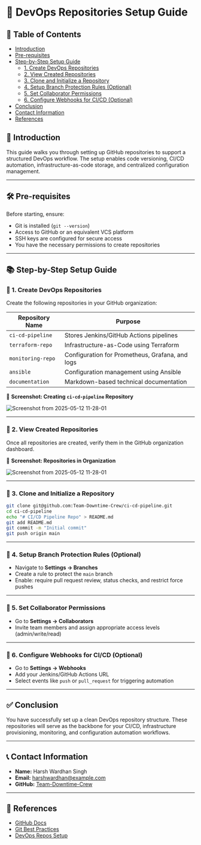
# 📁 DevOps Repositories Setup Guide


## 📑 Table of Contents

- [Introduction](#-introduction)
- [Pre-requisites](#-pre-requisites)
- [Step-by-Step Setup Guide](#-step-by-step-setup-guide)
  - [1. Create DevOps Repositories](#-1-create-devops-repositories)
  - [2. View Created Repositories](#-2-view-created-repositories)
  - [3. Clone and Initialize a Repository](#-3-clone-and-initialize-a-repository)
  - [4. Setup Branch Protection Rules (Optional)](#-4-setup-branch-protection-rules-optional)
  - [5. Set Collaborator Permissions](#-5-set-collaborator-permissions)
  - [6. Configure Webhooks for CI/CD (Optional)](#-6-configure-webhooks-for-cicd-optional)
- [Conclusion](#-conclusion)
- [Contact Information](#-contact-information)
- [References](#-references)


## 🧾 Introduction

This guide walks you through setting up GitHub repositories to support a structured DevOps workflow. The setup enables code versioning, CI/CD automation, infrastructure-as-code storage, and centralized configuration management.

---

## 🛠️ Pre-requisites

Before starting, ensure:

- Git is installed (`git --version`)
- Access to GitHub or an equivalent VCS platform
- SSH keys are configured for secure access
- You have the necessary permissions to create repositories

---

## 📚 Step-by-Step Setup Guide

### 🔹 1. Create DevOps Repositories

Create the following repositories in your GitHub organization:

| Repository Name       | Purpose                                           |
|-----------------------|---------------------------------------------------|
| `ci-cd-pipeline`      | Stores Jenkins/GitHub Actions pipelines           |
| `terraform-repo`      | Infrastructure-as-Code using Terraform            |
| `monitoring-repo`     | Configuration for Prometheus, Grafana, and logs   |
| `ansible`             | Configuration management using Ansible            |
| `documentation`       | Markdown-based technical documentation            |

📸 **Screenshot: Creating `ci-cd-pipeline` Repository**  


![Screenshot from 2025-05-12 11-28-01](https://github.com/user-attachments/assets/f7b4091b-bc5b-427e-8c2d-f3c4b27cd861)

---

### 🔹 2. View Created Repositories

Once all repositories are created, verify them in the GitHub organization dashboard.

📸 **Screenshot: Repositories in Organization**  



![Screenshot from 2025-05-12 11-28-01](https://github.com/user-attachments/assets/b748fe7b-e129-4833-a11c-77cd16b0fc75)


---

### 🔹 3. Clone and Initialize a Repository

```bash
git clone git@github.com:Team-Downtime-Crew/ci-cd-pipeline.git
cd ci-cd-pipeline
echo "# CI/CD Pipeline Repo" > README.md
git add README.md
git commit -m "Initial commit"
git push origin main
```

---

### 🔹 4. Setup Branch Protection Rules (Optional)

- Navigate to **Settings → Branches**
- Create a rule to protect the `main` branch
- Enable: require pull request review, status checks, and restrict force pushes

---

### 🔹 5. Set Collaborator Permissions

- Go to **Settings → Collaborators**
- Invite team members and assign appropriate access levels (admin/write/read)

---

### 🔹 6. Configure Webhooks for CI/CD (Optional)

- Go to **Settings → Webhooks**
- Add your Jenkins/GitHub Actions URL
- Select events like `push` or `pull_request` for triggering automation

---

## ✅ Conclusion

You have successfully set up a clean DevOps repository structure. These repositories will serve as the backbone for your CI/CD, infrastructure provisioning, monitoring, and configuration automation workflows.

---

## 📞 Contact Information

- **Name:** Harsh Wardhan Singh  
- **Email:** harshwardhan@example.com  
- **GitHub:** [Team-Downtime-Crew](https://github.com/Team-Downtime-Crew)

---

## 🔗 References

- [GitHub Docs](https://docs.github.com/en)
- [Git Best Practices](https://www.atlassian.com/git/tutorials/comparing-workflows)
- [DevOps Repos Setup](https://learn.microsoft.com/en-us/devops/)
